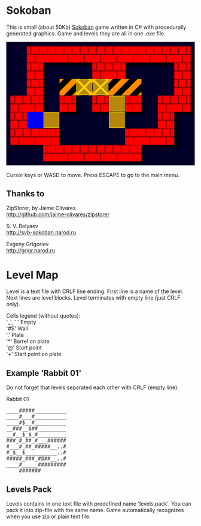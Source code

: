 # Sokoban

This is small (about 50Kb) [Sokoban](https://en.wikipedia.org/wiki/Sokoban) game written in C# with procedurally generated graphics. Game and levels they are all in one .exe file.

![Ingame screen](/doc/ingame001.png)

Cursor keys or WASD to move. Press ESCAPE to go to the main menu.


## Thanks to

ZipStorer, by Jaime Olivares<br/>
http://github.com/jaime-olivares/zipstorer

S. V. Belyaev<br/>
http://svb-sokoban.narod.ru

Evgeny Grigoriev<br/>
http://grigr.narod.ru

# Level Map
Level is a text file with CRLF line ending. First line is a name of the level. Next lines are level blocks. Level terminates with empty line (just CRLF only).

Cells legend (without quotes):<br/>
'_', ' ' Empty<br/>
'#$' Wall<br/>
'.' Plate<br/>
'*' Barrel on plate<br/> 
'@' Start point<br/>
'+' Start point on plate

## Example 'Rabbit 01'

Do not forget that levels separated each other with CRLF (empty line).

Rabbit 01<br/>
<pre>____#####__________
____#___#__________
____#$__#__________
__###__$##_________
__#__$_$_#_________
###_#_##_#___######
#___#_##_#####__..#
#_$__$__________..#
#####_###_#@##__..#
____#_____#########
____#######________
</pre>

## Levels Pack

Levels contains in one text file with predefined name 'levels.pack'. You can pack it into zip-file with the same name. Game automatically recognizes when you use zip or plain text file.
